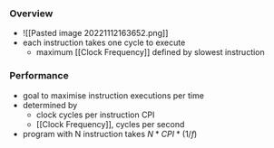 
### Overview
+ ![[Pasted image 20221112163652.png]]
+ each instruction takes one cycle to execute
	+ maximum [[Clock Frequency]] defined by slowest instruction

### Performance
+ goal to maximise instruction executions per time
+ determined by
	+ clock cycles per instruction CPI
	+ [[Clock Frequency]], cycles per second
+ program with N instruction takes $N*CPI*(1/f)$